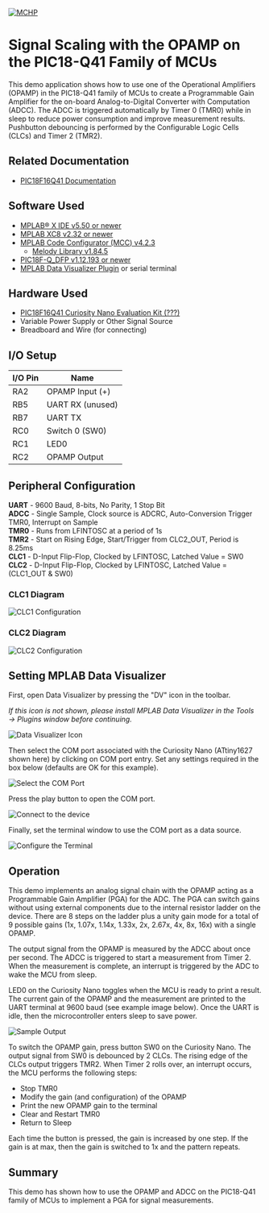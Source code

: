 <!-- Please do not change this logo with link -->

[![MCHP](images/microchip.png)](https://www.microchip.com)

# Signal Scaling with the OPAMP on the PIC18-Q41 Family of MCUs

This demo application shows how to use one of the Operational Amplifiers (OPAMP) in the PIC18-Q41 family of MCUs to create a Programmable Gain Amplifier for the on-board Analog-to-Digital Converter with Computation (ADCC). The ADCC is triggered automatically by Timer 0 (TMR0) while in sleep to reduce power consumption and improve measurement results. Pushbutton debouncing is performed by the Configurable Logic Cells (CLCs) and Timer 2 (TMR2).

## Related Documentation

- [PIC18F16Q41 Documentation](#)

## Software Used

- [MPLAB® X IDE v5.50 or newer](#)
- [MPLAB XC8 v2.32 or newer](#)
- [MPLAB Code Configurator (MCC) v4.2.3](#)
  - [Melody Library v1.84.5](#)
- [PIC18F-Q_DFP v1.12.193 or newer](https://packs.download.microchip.com/)
- [MPLAB Data Visualizer Plugin](#) or serial terminal

## Hardware Used

- [PIC18F16Q41 Curiosity Nano Evaluation Kit (???)](#)
- Variable Power Supply or Other Signal Source
- Breadboard and Wire (for connecting)

## I/O Setup

| I/O Pin | Name
| ------  | ----
| RA2 | OPAMP Input (+)
| RB5 | UART RX (unused)
| RB7 | UART TX
| RC0 | Switch 0 (SW0)
| RC1 | LED0
| RC2 | OPAMP Output

## Peripheral Configuration

**UART** - 9600 Baud, 8-bits, No Parity, 1 Stop Bit  
**ADCC** - Single Sample, Clock source is ADCRC, Auto-Conversion Trigger TMR0, Interrupt on Sample  
**TMR0** - Runs from LFINTOSC at a period of 1s  
**TMR2** - Start on Rising Edge, Start/Trigger from CLC2_OUT, Period is 8.25ms     
**CLC1** - D-Input Flip-Flop, Clocked by LFINTOSC, Latched Value = SW0   
**CLC2** - D-Input Flip-Flop, Clocked by LFINTOSC, Latched Value = (CLC1_OUT & SW0)  

### CLC1 Diagram

![CLC1 Configuration](./images/clc1.png)

### CLC2 Diagram

![CLC2 Configuration](./images/clc2.png)

## Setting MPLAB Data Visualizer

First, open Data Visualizer by pressing the "DV" icon in the toolbar.

*If this icon is not shown, please install MPLAB Data Visualizer in the Tools &rarr; Plugins window before continuing.*

![Data Visualizer Icon](./images/DVsetup1.PNG)

Then select the COM port associated with the Curiosity Nano (ATtiny1627 shown here) by clicking on COM port entry. Set any settings required in the box below (defaults are OK for this example).

![Select the COM Port](./images/DVsetup2.PNG)

Press the play button to open the COM port.

![Connect to the device](./images/DVsetup3.PNG)

Finally, set the terminal window to use the COM port as a data source.

![Configure the Terminal](./images/DVsetup4.PNG)

## Operation

This demo implements an analog signal chain with the OPAMP acting as a Programmable Gain Amplifier (PGA) for the ADC. The PGA can switch gains without using external components due to the internal resistor ladder on the device. There are 8 steps on the ladder plus a unity gain mode for a total of 9 possible gains (1x, 1.07x, 1.14x, 1.33x, 2x, 2.67x, 4x, 8x, 16x) with a single OPAMP.

The output signal from the OPAMP is measured by the ADCC about once per second. The ADCC is triggered to start a measurement from Timer 2. When the measurement is complete, an interrupt is triggered by the ADC to wake the MCU from sleep.

LED0 on the Curiosity Nano toggles when the MCU is ready to print a result. The current gain of the OPAMP and the measurement are printed to the UART terminal at 9600 baud (see example image below). Once the UART is idle, then the microcontroller enters sleep to save power.

![Sample Output](./images/sampleOutput.PNG)

To switch the OPAMP gain, press button SW0 on the Curiosity Nano. The output signal from SW0 is debounced by 2 CLCs. The rising edge of the CLCs output triggers TMR2. When Timer 2 rolls over, an interrupt occurs, the MCU performs the following steps:

- Stop TMR0
- Modify the gain (and configuration) of the OPAMP
- Print the new OPAMP gain to the terminal
- Clear and Restart TMR0
- Return to Sleep

Each time the button is pressed, the gain is increased by one step. If the gain is at max, then the gain is switched to 1x and the pattern repeats.

## Summary
This demo has shown how to use the OPAMP and ADCC on the PIC18-Q41 family of MCUs to implement a PGA for signal measurements.

